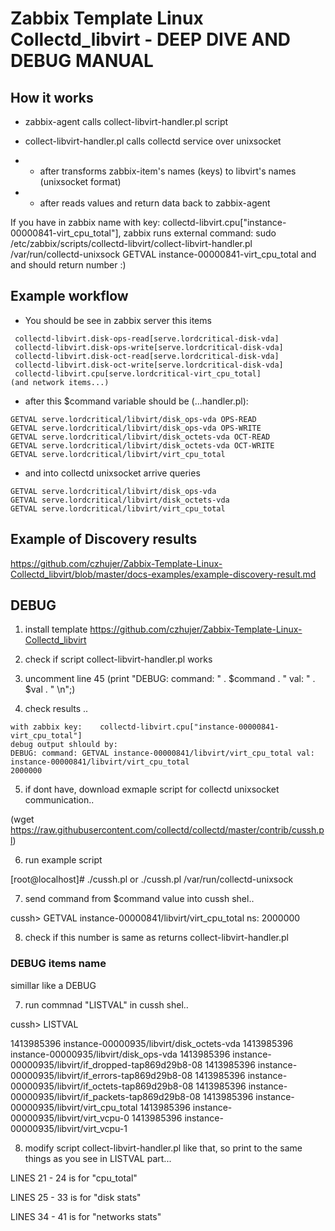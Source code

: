 # Zabbix Template Linux Collectd_libvirt - DEEP DIVE AND DEBUG MANUAL

## How it works

* zabbix-agent calls collect-libvirt-handler.pl script

* collect-libvirt-handler.pl calls collectd service over unixsocket

* * after transforms zabbix-item's names (keys) to libvirt's names (unixsocket format)

* * after reads values and return data back to zabbix-agent

If you have in zabbix name with key: collectd-libvirt.cpu["instance-00000841-virt_cpu_total"],
zabbix runs external command: sudo /etc/zabbix/scripts/collectd-libvirt/collect-libvirt-handler.pl /var/run/collectd-unixsock GETVAL instance-00000841-virt_cpu_total
and and should return number :)

## Example workflow

* You should be see in zabbix server this items

```
 collectd-libvirt.disk-ops-read[serve.lordcritical-disk-vda]
 collectd-libvirt.disk-ops-write[serve.lordcritical-disk-vda]
 collectd-libvirt.disk-oct-read[serve.lordcritical-disk-vda]
 collectd-libvirt.disk-oct-write[serve.lordcritical-disk-vda]
 collectd-libvirt.cpu[serve.lordcritical-virt_cpu_total]
(and network items...)
```

* after this $command variable should be (...handler.pl):

```
GETVAL serve.lordcritical/libvirt/disk_ops-vda OPS-READ 
GETVAL serve.lordcritical/libvirt/disk_ops-vda OPS-WRITE
GETVAL serve.lordcritical/libvirt/disk_octets-vda OCT-READ
GETVAL serve.lordcritical/libvirt/disk_octets-vda OCT-WRITE
GETVAL serve.lordcritical/libvirt/virt_cpu_total
```

* and into collectd unixsocket arrive queries

```
GETVAL serve.lordcritical/libvirt/disk_ops-vda
GETVAL serve.lordcritical/libvirt/disk_octets-vda
GETVAL serve.lordcritical/libvirt/virt_cpu_total
```

## Example of Discovery results

https://github.com/czhujer/Zabbix-Template-Linux-Collectd_libvirt/blob/master/docs-examples/example-discovery-result.md


## DEBUG

1. install template https://github.com/czhujer/Zabbix-Template-Linux-Collectd_libvirt

2. check if script collect-libvirt-handler.pl works

3. uncomment line 45 (print "DEBUG: command: " . $command . " val: " . $val . " \n";)

4. check results ..


~~~
with zabbix key: 	collectd-libvirt.cpu["instance-00000841-virt_cpu_total"]
debug output shlould by: 
DEBUG: command: GETVAL instance-00000841/libvirt/virt_cpu_total val: instance-00000841/libvirt/virt_cpu_total
2000000
~~~

5. if dont have, download exmaple script for collectd unixsocket communication..

  (wget https://raw.githubusercontent.com/collectd/collectd/master/contrib/cussh.pl)

6. run example script

  [root@localhost]# ./cussh.pl or ./cussh.pl /var/run/collectd-unixsock

7. send command from $command value into cussh shel..

cussh> GETVAL instance-00000841/libvirt/virt_cpu_total
        ns: 2000000

8. check if this number is same as returns collect-libvirt-handler.pl


### DEBUG items name

simillar like a DEBUG

7. run commnad "LISTVAL" in cussh shel..

cussh> LISTVAL

1413985396 instance-00000935/libvirt/disk_octets-vda
1413985396 instance-00000935/libvirt/disk_ops-vda
1413985396 instance-00000935/libvirt/if_dropped-tap869d29b8-08
1413985396 instance-00000935/libvirt/if_errors-tap869d29b8-08
1413985396 instance-00000935/libvirt/if_octets-tap869d29b8-08
1413985396 instance-00000935/libvirt/if_packets-tap869d29b8-08
1413985396 instance-00000935/libvirt/virt_cpu_total
1413985396 instance-00000935/libvirt/virt_vcpu-0
1413985396 instance-00000935/libvirt/virt_vcpu-1

8. modify script collect-libvirt-handler.pl like that, so print to the same things as you see in LISTVAL part...

LINES 21 - 24 is for "cpu_total"

LINES 25 - 33 is for "disk stats"

LINES 34 - 41 is for "networks stats"
